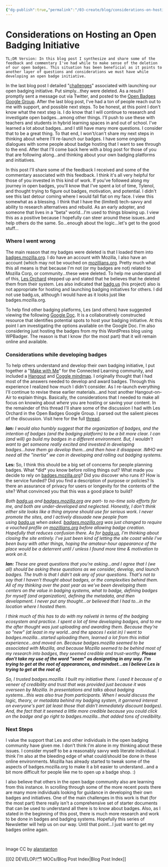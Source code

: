 ```yaml
---
{"dg-publish":true,"permalink":"/03-create/blog/considerations-on-hosting-an-open-badging-initiative/","title":"Considerations on Hosting an Open Badging Initiative","tags":["badges","mozilla"]}
---
```


# Considerations on Hosting an Open Badging Initiative

```
TL;DR Version: In this blog post I synthesize and share some of the feedback and commentary I've had while to make sense of the deletion of our open badges. This situation has been beneficial as it points to another layer of questions and considerations we must have while developing an open badge initiative.
```

In the last blog post I detailed "[challenges](http://wiobyrne.com/challenges-in-launching-and-hosting-an-open-digital-badge-initiative/)" associated with launching our open badging initiative. Put simply...they were deleted. As a result I promptly sent a message out via Twitter, and posted to the [Open Badges Google Group](https://groups.google.com/forum/#!forum/openbadges). After the last blog post, I've had a ton of people reach out to me with support, and possible next steps. To be honest, at this point I don't know what the next step is. I do know that I will continue to research and investigate open badges...among other things. I'll push to use these with teachers and students in hybrid learning spaces in and out of school. I've learned a lot about badges...and I still have many more questions. I consider that to be a great thing. To that end, I won't/can't share my next steps in thinking about where I'll re-launch our badges. I have some ongoing dialogues with some people about badge hosting that I want to see through to the end. After that I'll come back here with a blog post for those of you that are following along...and thinking about your own badging platforms and initiatives.

In this post I'll share some of the feedback I received and some of the commentary associated with this feedback. I think it's all very helpful for those of you invested in this kind of work. If you've followed along my journey in open badges, you'll know that I've spent a lot of time, Tylenol, and thought trying to figure out badges, motivation, and potential. I didn't see this last detour coming where I would fall flat on my face. I view this somewhat as a blessing. I think that I have the (limited) tech-savvy and ability to research alternatives and rebuild. As an early adopter, and someone that lives in a "beta" world...I'm used to things blowing up. I view this as a positive because I hopefully can steer around these issues..and help others do the same. So...enough about the logic...let's get to the good stuff...

### Where I went wrong

The main reason that my badges were deleted is that I loaded them into [badges.mozilla.org](https://badges.mozilla.org/en-US/). I do have an account with Mozilla, I also have an account (which may not be vouched on [mozillians.org](http://mozillians.org/). Pretty much what this all means is that because I'm not (or my badges are not) related to Mozilla Corp, or community...these were deleted. To help me understand all of this, [Les Orchard](http://blog.lmorchard.com/) stepped up and stated that he believes that he deleted them from their system. Les also indicated that [badg.us](http://badg.us/en-US/) (his project) also is not appropriate for hosting and launching badging initiatives for others. I did not use badg.us, although I would have as it looks just like badges.mozilla.org.

To help find other badging platforms, Les (and others) have suggested viewing the following [Google Doc](https://docs.google.com/spreadsheet/ccc?key=0AsHml-k4XnX7dHJQSDBrdUphYlprc1N0N09KMzFzckE#gid=0). It is a collaboratively constructed resource that identifies potential spots to host your badging initiative. At this point I am investigating the options available on the Google Doc. I'm also considering just hosting the badges from my this WordPress blog using WPBadger. The reason is that I know (for the most part) that it will remain online and available.

### Considerations while developing badges

To help others understand and develop their own badging initiative, I put together a "[Make with Me](http://wiobyrne.com/make-with-me-digital-badges/)" for the Connected Learning community, and included a [Hangout](http://www.youtube.com/watch?v=B_5n4z9AM-U) and [Coggle mindmap](https://coggle.it/diagram/51d71476e53ab1ac0500521c/d7eb7f8533947616f8b61e76e2f26ebd4dcddf3fc6b3a7b213c869c0a9449c59). I originally thought that I had most of the answers needed to develop and award badges. Through this experience I realized how much I didn't consider. As I re-launch everything I'll continue to revise these earlier materials...and host another Hangout-on-Air to explain things. Basically, the considerations that I needed to make all focus on knowing about _where_ you are hosting or saving your content. In the remainder of this thread I'll share some of the discussion I had with Les Orchard in the Open Badges Google Group. I parsed out the salient pieces of the discussion. Visit here for the full [thread](https://groups.google.com/forum/#!topic/openbadges/XRavUlTeZSY).

_**Ian:** I would also humbly suggest that the organization of badges, and the intention of badges (and the badging platform) to be a bit more clear. I can (and will) go build my badges in a different environment. But, I wouldn't want to get someone really excited and invested in developing badges...have them go develop them...and then have it disappear. IMHO we need all the "inertia" we can in developing and rolling out badging systems._

**Les:** So, I think this should be a big set of concerns for people planning badges. What \*did\* you know before rolling things out? What made you decide to rely on [badges.mozilla.org](http://badges.mozilla.org/)? Did you discover who runs it? How is the service funded? Did you find a description of purpose or policies? Is there an assurance of privacy for users or longevity for the contents of the site? What convinced you that this was a good place to build?

_Both [badg.us](http://badg.us/) and [badges.mozilla.org](http://badges.mozilla.org/) are part- to no-time solo efforts for me, and both are under-developed and neglected. Honestly, I don't think either site looks like a thing anyone should use for serious work. I never promote the sites, and I actively dissuade new people from using [badg.us](http://badg.us/) when asked._ _[badges.mozilla.org](http://badges.mozilla.org/) was just changed to require a vouched profile on [mozillians.org](http://mozillians.org/) before allowing badge creation. Hopefully that reduces confusion there. As for [badg.us](http://badg.us/), I'm thinking about closing the site entirely. I've just been kind of letting the site coast while I've been busy with other things, hoping the amateur-hour appearance of the place would be a deterrent until / unless I found more time & motivation to work on it._

_**Ian:** These are great questions that you're asking...and I agree that I (we all) should be asking these questions as we consider, develop, and launch badges. The truth is that I didn't ask any of your questions. That's not to say that I haven't thought about badges, or the complexities behind them. All of my thinking over the past year as we've been developing them centers on the value in badging systems, what to badge, defining badges for myself (and organization), defining the metadata, and then development. I never put any thought...or believed that I had to...in the location where I hosted them._

_I think much of this has to do with my naïveté in terms of the badging ecosystem and practice. I spent a lot of time developing badges, and to me the after thought was just uploading and awarding them. Because they're so "new" (at least in my world...and the spaces I exist in) I went to badges.mozilla...started uploading them, learned a lot from this initial experience...and moved on. Because badges.mozilla seemed to be associated with Mozilla, and because Mozilla seemed to be behind most of my research into badges, they seemed credible and trust-worthy. **Please don't take my use of the word "seem" as denigrating in any way. I'm trying to get at the root of appearances, and mindset...as I believe Les is trying to get at the root of.**_

_So, I trusted badges.mozilla. I built my initiative there. I used it because of a veneer of credibility and trust that was provided just because it was overseen by Mozilla. In presentations and talks about badging systems...this was also true from participants. When I would discuss the logic, theory, or metadata behind my badging system, it garnered interest on everyone's part (at least those that didn't immediately discount badges). And, the fact that it seemed a little more credible because you could click on the badge and go right to badges.mozilla...that added tons of credibility._

### Next Steps

I value the support that Les and other individuals in the open badging community have given me. I don't think I'm alone in my thinking about these issues. I consider myself to be a reasonably savvy web literate individual. I think I'm also at the bleeding edge of what could/should be done in these online environments. Mozilla has already started to tweak some of the aspects of badges.mozilla.org to make it a bit easier to understand...and a bit more difficult for people like me to open up a badge shop. :)

I also believe that others in the open badge community also are learning from this instance. In scrolling through some of the more recent posts there are many more individuals looking for guidance in developing their own badges and initiatives. One of the main challenges in this work is that (for the most part) there really isn't a comprehensive set of starter documents that can be used to understand all there is to know about badges. Also, as I stated in the beginning of this post, there is much more research and work to be done in badges and badging systems. Hopefully this series of Newsletter will help us on our way. Until that point...I just want to get my badges online again.

 

Image CC by [alanstanton](http://www.flickr.com/photos/alanstanton/5100108229/)

[[02 DEVELOP/🗂️ MOCs/Blog Post Index\|Blog Post Index]]